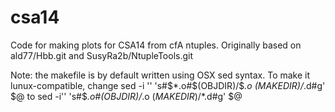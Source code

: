 csa14
=====

Code for making plots for CSA14 from cfA ntuples.  Originally based on ald77/Hbb.git and SusyRa2b/NtupleTools.git

Note: the makefile is by default written using OSX sed syntax.  To
make it lunux-compatible, change
	sed -i '' 's#$*.o#$(OBJDIR)/$*.o $(MAKEDIR)/$*.d#g' $@
to
	sed -i'' 's#$*.o#$(OBJDIR)/$*.o $(MAKEDIR)/$*.d#g' $@
